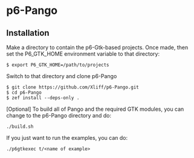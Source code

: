 # p6-Pango

## Installation

Make a directory to contain the p6-Gtk-based projects. Once made, then set the P6_GTK_HOME environment variable to that directory:

```
$ export P6_GTK_HOME=/path/to/projects
```

Switch to that directory and clone p6-Pango

```
$ git clone https://github.com/Xliff/p6-Pango.git
$ cd p6-Pango
$ zef install --deps-only .
```

[Optional] To build all of Pango and the required GTK modules, you can change to the p6-Pango directory and do:

```
./build.sh
```

If you just want to run the examples, you can do:

```
./p6gtkexec t/<name of example>
```
